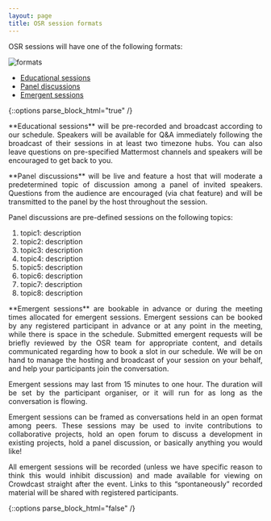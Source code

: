 ```yaml
---
layout: page
title: OSR session formats
---
```


OSR sessions will have one of the following formats:

<img align="center" src="../img/osr_themes_eao_geg.svg" alt="formats">

- [Educational sessions](#educational)
- [Panel discussions](#panel)
- [Emergent sessions](#emergent)

<div id='educational'></div>
{::options parse_block_html="true" /}
<p align="justify">**Educational sessions** will be pre-recorded and broadcast according to our schedule. Speakers will be available for Q&A immediately following the broadcast of their sessions in at least two timezone hubs. You can also leave questions on pre-specified Mattermost channels and speakers will be encouraged to get back to you.
</p>
<div id='panel'></div>
<p align="justify">**Panel discussions** will be live and feature a host that will moderate a predetermined topic of discussion among a panel of invited speakers. Questions from the audience are encouraged (via chat feature) and will be transmitted to the panel by the host throughout the session.</p>
<p align="justify">Panel discussions are pre-defined sessions on the following topics: </p>

1.  topic1: description
2.  topic2: description
3.  topic3: description
4.  topic4: description
5.  topic5: description
6.  topic6: description
7.  topic7: description
8.  topic8: description

<div id='emergent'></div>
<p align="justify">**Emergent sessions** are bookable in advance or during the meeting times allocated for emergent sessions. Emergent sessions can be booked by any registered participant in advance or at any point in the meeting, while there is space in the schedule. Submitted emergent requests will be briefly reviewed by the OSR team for appropriate content, and details communicated regarding how to book a slot in our schedule. We will be on hand to manage the hosting and broadcast of your session on your behalf, and help your participants join the conversation.</p>
<p align="justify">Emergent sessions may last from 15 minutes to one hour. The duration will be set by the participant organiser, or it will run for as long as the conversation is flowing.</p>
<p align="justify">Emergent sessions can be framed as conversations held in an open format among peers. These sessions may be used to invite contributions to collaborative projects, hold an open forum to discuss a development in existing projects, hold a panel discussion, or basically anything you would like!</p>
<p align="justify">All emergent sessions will be recorded (unless we have specific reason to think this would inhibit discussion) and made available for viewing on Crowdcast straight after the event. Links to this “spontaneously” recorded material will be shared with registered participants.
</p>
{::options parse_block_html="false" /}

